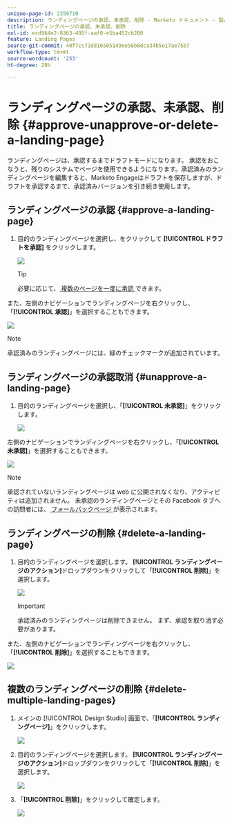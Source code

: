 ```yaml
---
unique-page-id: 2359710
description: ランディングページの承認、未承認、削除 - Marketo ドキュメント - 製品ドキュメント
title: ランディングページの承認、未承認、削除
exl-id: ecd964e2-8363-495f-aaf0-e5ba452cb280
feature: Landing Pages
source-git-commit: 40f7cc71d816505149ee56b8dca34b5e17ae75b7
workflow-type: tm+mt
source-wordcount: '253'
ht-degree: 28%

---
```


# ランディングページの承認、未承認、削除 {#approve-unapprove-or-delete-a-landing-page}

ランディングページは、承認するまでドラフトモードになります。 承認をおこなうと、残りのシステムでページを使用できるようになります。承認済みのランディングページを編集すると、Marketo Engageはドラフトを保存しますが、ドラフトを承認するまで、承認済みバージョンを引き続き使用します。

## ランディングページの承認 {#approve-a-landing-page}

1. 目的のランディングページを選択し、をクリックして **[!UICONTROL ドラフトを承認]** をクリックします。

   ![](assets/approve-unapprove-or-delete-a-landing-page-1.png)

   >[!TIP]
   >
   >必要に応じて、[ 複数のページを一度に承認 ](/help/marketo/product-docs/demand-generation/landing-pages/landing-page-actions/approve-multiple-landing-pages-at-once.md) できます。

また、左側のナビゲーションでランディングページを右クリックし、「**[!UICONTROL 承認]**」を選択することもできます。

![](assets/approve-unapprove-or-delete-a-landing-page-2.png)

>[!NOTE]
>
>承認済みのランディングページには、緑のチェックマークが追加されています。

## ランディングページの承認取消 {#unapprove-a-landing-page}

1. 目的のランディングページを選択し、「**[!UICONTROL 未承認]**」をクリックします。

   ![](assets/approve-unapprove-or-delete-a-landing-page-3.png)

左側のナビゲーションでランディングページを右クリックし、「**[!UICONTROL 未承認]**」を選択することもできます。

![](assets/approve-unapprove-or-delete-a-landing-page-4.png)

>[!NOTE]
>
>承認されていないランディングページは web に公開されなくなり、アクティビティは追加されません。 未承認のランディングページとその Facebook タブへの訪問者には、[ フォールバックページ ](/help/marketo/product-docs/administration/settings/set-a-fallback-page.md) が表示されます。

## ランディングページの削除 {#delete-a-landing-page}

1. 目的のランディングページを選択します。 **[!UICONTROL ランディングページのアクション]**&#x200B;ドロップダウンをクリックして「**[!UICONTROL 削除]**」を選択します。

   ![](assets/approve-unapprove-or-delete-a-landing-page-5.png)

   >[!IMPORTANT]
   >
   >承認済みのランディングページは削除できません。 まず、承認を取り消す必要があります。

また、左側のナビゲーションでランディングページを右クリックし、「**[!UICONTROL 削除]**」を選択することもできます。

![](assets/approve-unapprove-or-delete-a-landing-page-6.png)

## 複数のランディングページの削除 {#delete-multiple-landing-pages}

1. メインの [!UICONTROL Design Studio] 画面で、「**[!UICONTROL ランディングページ]**」をクリックします。

   ![](assets/approve-unapprove-or-delete-a-landing-page-7.png)

1. 目的のランディングページを選択します。 **[!UICONTROL ランディングページのアクション]**&#x200B;ドロップダウンをクリックして「**[!UICONTROL 削除]**」を選択します。

   ![](assets/approve-unapprove-or-delete-a-landing-page-8.png)

1. 「**[!UICONTROL 削除]**」をクリックして確定します。

   ![](assets/approve-unapprove-or-delete-a-landing-page-9.png)

